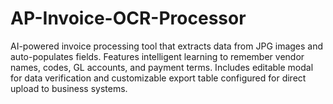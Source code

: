 # AP-Invoice-OCR-Processor
AI-powered invoice processing tool that extracts data from JPG images and auto-populates fields. Features intelligent learning to remember vendor names, codes, GL accounts, and payment terms. Includes editable modal for data verification and customizable export table configured for direct upload to business systems.

